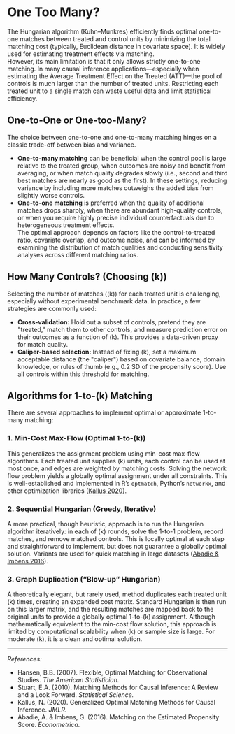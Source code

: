 # One Too Many?

The Hungarian algorithm (Kuhn–Munkres) efficiently finds optimal one-to-one matches between treated and control units by minimizing the total matching cost (typically, Euclidean distance in covariate space). It is widely used for estimating treatment effects via matching.  
However, its main limitation is that it only allows strictly one-to-one matching. In many causal inference applications—especially when estimating the Average Treatment Effect on the Treated (ATT)—the pool of controls is much larger than the number of treated units. Restricting each treated unit to a single match can waste useful data and limit statistical efficiency.

## One-to-One or One-too-Many?

The choice between one-to-one and one-to-many matching hinges on a classic trade-off between bias and variance.  
- **One-to-many matching** can be beneficial when the control pool is large relative to the treated group, when outcomes are noisy and benefit from averaging, or when match quality degrades slowly (i.e., second and third best matches are nearly as good as the first). In these settings, reducing variance by including more matches outweighs the added bias from slightly worse controls.
- **One-to-one matching** is preferred when the quality of additional matches drops sharply, when there are abundant high-quality controls, or when you require highly precise individual counterfactuals due to heterogeneous treatment effects.  
The optimal approach depends on factors like the control-to-treated ratio, covariate overlap, and outcome noise, and can be informed by examining the distribution of match qualities and conducting sensitivity analyses across different matching ratios.

## How Many Controls? (Choosing \(k\))

Selecting the number of matches (\(k\)) for each treated unit is challenging, especially without experimental benchmark data. In practice, a few strategies are commonly used:

- **Cross-validation:** Hold out a subset of controls, pretend they are "treated," match them to other controls, and measure prediction error on their outcomes as a function of \(k\). This provides a data-driven proxy for match quality.
- **Caliper-based selection:** Instead of fixing \(k\), set a maximum acceptable distance (the "caliper") based on covariate balance, domain knowledge, or rules of thumb (e.g., 0.2 SD of the propensity score). Use all controls within this threshold for matching.

## Algorithms for 1-to-\(k\) Matching

There are several approaches to implement optimal or approximate 1-to-many matching:

### 1. Min-Cost Max-Flow (Optimal 1-to-\(k\))
This generalizes the assignment problem using min-cost max-flow algorithms. Each treated unit supplies \(k\) units, each control can be used at most once, and edges are weighted by matching costs. Solving the network flow problem yields a globally optimal assignment under all constraints. This is well-established and implemented in R’s `optmatch`, Python’s `networkx`, and other optimization libraries ([Kallus 2020](https://jmlr.org/papers/volume21/19-120/19-120.pdf)).

### 2. Sequential Hungarian (Greedy, Iterative)
A more practical, though heuristic, approach is to run the Hungarian algorithm iteratively: in each of \(k\) rounds, solve the 1-to-1 problem, record matches, and remove matched controls. This is locally optimal at each step and straightforward to implement, but does not guarantee a globally optimal solution. Variants are used for quick matching in large datasets ([Abadie & Imbens 2016](https://www.jstor.org/stable/43896414)).

### 3. Graph Duplication (“Blow-up” Hungarian)
A theoretically elegant, but rarely used, method duplicates each treated unit \(k\) times, creating an expanded cost matrix. Standard Hungarian is then run on this larger matrix, and the resulting matches are mapped back to the original units to provide a globally optimal 1-to-\(k\) assignment. Although mathematically equivalent to the min-cost flow solution, this approach is limited by computational scalability when \(k\) or sample size is large. For moderate \(k\), it is a clean and optimal solution.

---

*References:*  
- Hansen, B.B. (2007). Flexible, Optimal Matching for Observational Studies. *The American Statistician.*  
- Stuart, E.A. (2010). Matching Methods for Causal Inference: A Review and a Look Forward. *Statistical Science.*  
- Kallus, N. (2020). Generalized Optimal Matching Methods for Causal Inference. *JMLR.*  
- Abadie, A. & Imbens, G. (2016). Matching on the Estimated Propensity Score. *Econometrica.*

